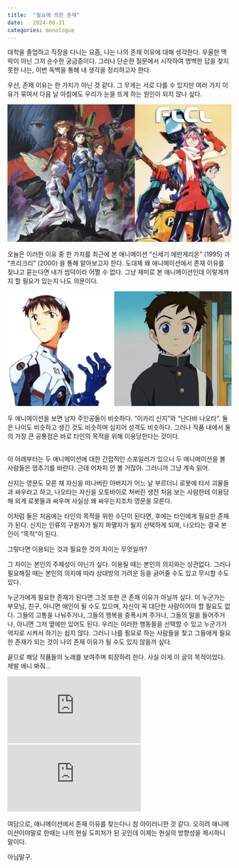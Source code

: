 ```yaml
---
title:  "필요에 의한 존재"
date:   2024-08-31
categories: monologue
---
```


대학을 졸업하고 직장을 다니는 요즘, 나는 나의 존재 이유에 대해 생각한다.
우울한 맥락이 아닌 그저 순수한 궁금증이다.
그러나 단순한 질문에서 시작하여 명백한 답을 찾지 못한 나는, 이번 독백을 통해 내 생각을 정리하고자 한다.

우선, 존재 이유는 한 가지가 아닌 것 같다.
그 무게는 서로 다를 수 있지만 여러 가지 이유가 묶여서 다음 날 아침에도 우리가 눈을 뜨게 하는 원인이 되지 않나 싶다.

![evangelion-and-flcl](/assets/images/2024-08-31-evancoolie-0.png)

오늘은 이러한 이유 중 한 가지를 최근에 본 애니메이션 “신세기 에반게리온” (1995) 과 “프리크리” (2000) 을 통해 알아보고자 한다.
도대체 왜 애니메이션에서 존재 이유를 찾냐고 묻는다면 내가 씹덕이라 어쩔 수 없다.
그냥 재미로 본 애니메이션인데 이렇게까지 할 필요가 있는지 나도 의문이다.

![shinji-and-naota](/assets/images/2024-08-31-evancoolie-1.png)

두 애니메이션을 보면 남자 주인공들이 비슷하다.
“이카리 신지”와 “난다바 나오타”.
둘은 나이도 비슷하고 생긴 것도 비슷하며 심지어 성격도 비슷하다.
그러나 작품 내에서 둘의 가장 큰 공통점은 바로 타인의 목적을 위해 이용당한다는 것이다.

<br/>
<caption>
이 아래부터는 두 애니메이션에 대한 간접적인 스포일러가 있으니 두 애니메이션을 볼 사람들은 멈추기를 바란다.
근데 어차피 안 볼 거잖아. 그러니까 그냥 계속 읽어.
</caption>
<br/>

신지는 영문도 모른 채 자신을 떠나버린 아버지가 어느 날 부르더니 로봇에 타서 괴물들과 싸우라고 하고, 나오타는 자신을 오토바이로 쳐버린 생전 처음 보는 사람한테 이용당해 외계 로봇들과 싸우며 사실상 왜 싸우는지조차 영문을 모른다.

이처럼 둘은 처음에는 타인의 목적을 위한 수단이 된다면, 후에는 타인에게 필요한 존재가 된다.
신지는 인류의 구원자가 될지 파멸자가 될지 선택하게 되며, 나오타는 결국 본인이 “목적”이 된다.

그렇다면 이용되는 것과 필요한 것의 차이는 무엇일까?

그 차이는 본인의 주체성이 아닌가 싶다. 이용될 때는 본인의 의지와는 상관없다. 그러나 필요해질 때는 본인의 의지에 따라 상대방의 가려운 등을 긁어줄 수도 있고 무시할 수도 있다.

누군가에게 필요한 존재가 된다면 그것 또한 큰 존재 이유가 아닐까 싶다.
이 누군가는 부모님, 친구, 아니면 애인이 될 수도 있으며, 자신이 꼭 대단한 사람이어야 할 필요도 없다.
그들의 고통을 나눠주거나, 그들의 행복을 증폭시켜 주거나, 그들의 말을 들어주거나, 아니면 그저 옆에만 있어도 된다.
우리는 이러한 행동들을 선택할 수 있고 누군가가 억지로 시켜서 하기는 쉽지 않다.
그러니 나를 필요로 하는 사람들을 찾고 그들에게 필요한 존재가 되는 것이 나의 존재 이유가 될 수도 있지 않을까 싶다.

끝으로 해당 작품들의 노래를 보여주며 퇴장하려 한다.
사실 이게 이 글의 목적이었다.
제발 애니 봐줘…

<div class="iframe-container">
    <iframe class="iframe-body"  src="https://www.youtube.com/embed/pmwEa3-1r6s?si=dOI2q4v--vLOb1uU" title="YouTube video player" frameborder="0" allow="accelerometer; autoplay; clipboard-write; encrypted-media; gyroscope; picture-in-picture; web-share" referrerpolicy="strict-origin-when-cross-origin" allowfullscreen></iframe>
</div>

<div class="iframe-container">
    <iframe class="iframe-body" src="https://www.youtube.com/embed/fShlVhCfHig?si=F1PH1nEeSAi3ZdDi" title="YouTube video player" frameborder="0" allow="accelerometer; autoplay; clipboard-write; encrypted-media; gyroscope; picture-in-picture; web-share" referrerpolicy="strict-origin-when-cross-origin" allowfullscreen></iframe>
</div>

여담으로, 애니메이션에서 존재 이유를 찾는다니 참 아이러니한 것 같다.
오히려 애니메이션이야말로 한때는 나의 현실 도피처가 된 곳인데 이제는 현실의 방향성을 제시하니 말이다.

아님말구.